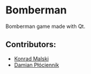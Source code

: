 # Bomberman
Bomberman game made with Qt.

## Contributors:
- [Konrad Malski](https://github.com/kmalski)
- [Damian Płóciennik](https://github.com/Vectrom)
